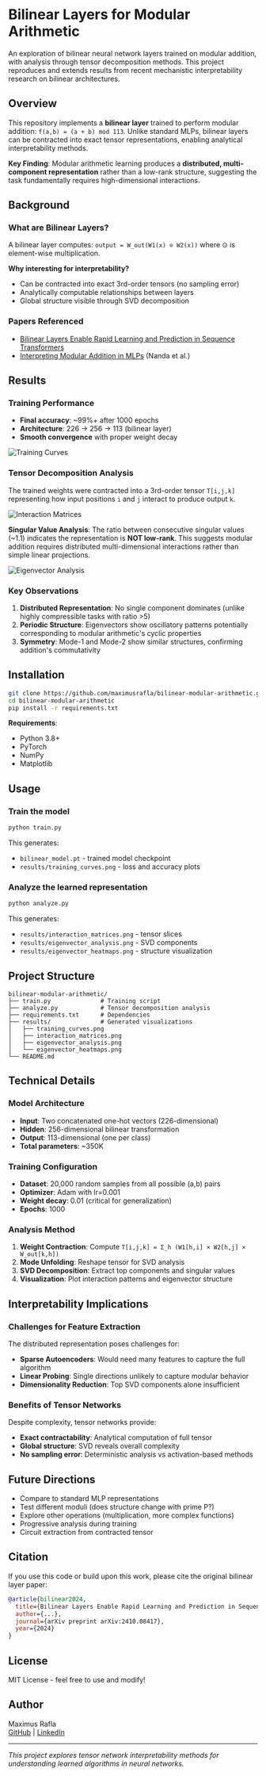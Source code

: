# Bilinear Layers for Modular Arithmetic

An exploration of bilinear neural network layers trained on modular addition, with analysis through tensor decomposition methods. This project reproduces and extends results from recent mechanistic interpretability research on bilinear architectures.

## Overview

This repository implements a **bilinear layer** trained to perform modular addition: `f(a,b) = (a + b) mod 113`. Unlike standard MLPs, bilinear layers can be contracted into exact tensor representations, enabling analytical interpretability methods.

**Key Finding**: Modular arithmetic learning produces a **distributed, multi-component representation** rather than a low-rank structure, suggesting the task fundamentally requires high-dimensional interactions.

## Background

### What are Bilinear Layers?

A bilinear layer computes: `output = W_out(W1(x) ⊙ W2(x))` where ⊙ is element-wise multiplication.

**Why interesting for interpretability?**
- Can be contracted into exact 3rd-order tensors (no sampling error)
- Analytically computable relationships between layers
- Global structure visible through SVD decomposition

### Papers Referenced
- [Bilinear Layers Enable Rapid Learning and Prediction in Sequence Transformers](https://arxiv.org/abs/2410.08417)
- [Interpreting Modular Addition in MLPs](https://www.lesswrong.com/posts/cbDEjnRheYn38Dpc5/interpreting-modular-addition-in-mlps) (Nanda et al.)

## Results

### Training Performance
- **Final accuracy**: ~99%+ after 1000 epochs
- **Architecture**: 226 → 256 → 113 (bilinear layer)
- **Smooth convergence** with proper weight decay

![Training Curves](results/training_curves.png)

### Tensor Decomposition Analysis

The trained weights were contracted into a 3rd-order tensor `T[i,j,k]` representing how input positions `i` and `j` interact to produce output `k`.

![Interaction Matrices](results/interaction_matrices.png)

**Singular Value Analysis**: The ratio between consecutive singular values (~1.1) indicates the representation is **NOT low-rank**. This suggests modular addition requires distributed multi-dimensional interactions rather than simple linear projections.

![Eigenvector Analysis](results/eigenvector_analysis.png)

### Key Observations

1. **Distributed Representation**: No single component dominates (unlike highly compressible tasks with ratio >5)
2. **Periodic Structure**: Eigenvectors show oscillatory patterns potentially corresponding to modular arithmetic's cyclic properties
3. **Symmetry**: Mode-1 and Mode-2 show similar structures, confirming addition's commutativity

## Installation

```bash
git clone https://github.com/maximusrafla/bilinear-modular-arithmetic.git
cd bilinear-modular-arithmetic
pip install -r requirements.txt
```

**Requirements**:
- Python 3.8+
- PyTorch
- NumPy
- Matplotlib

## Usage

### Train the model

```bash
python train.py
```

This generates:
- `bilinear_model.pt` - trained model checkpoint
- `results/training_curves.png` - loss and accuracy plots

### Analyze the learned representation

```bash
python analyze.py
```

This generates:
- `results/interaction_matrices.png` - tensor slices
- `results/eigenvector_analysis.png` - SVD components
- `results/eigenvector_heatmaps.png` - structure visualization

## Project Structure

```
bilinear-modular-arithmetic/
├── train.py              # Training script
├── analyze.py            # Tensor decomposition analysis
├── requirements.txt      # Dependencies
├── results/              # Generated visualizations
│   ├── training_curves.png
│   ├── interaction_matrices.png
│   ├── eigenvector_analysis.png
│   └── eigenvector_heatmaps.png
└── README.md
```

## Technical Details

### Model Architecture
- **Input**: Two concatenated one-hot vectors (226-dimensional)
- **Hidden**: 256-dimensional bilinear transformation
- **Output**: 113-dimensional (one per class)
- **Total parameters**: ~350K

### Training Configuration
- **Dataset**: 20,000 random samples from all possible (a,b) pairs
- **Optimizer**: Adam with lr=0.001
- **Weight decay**: 0.01 (critical for generalization)
- **Epochs**: 1000

### Analysis Method

1. **Weight Contraction**: Compute `T[i,j,k] = Σ_h (W1[h,i] × W2[h,j] × W_out[k,h])`
2. **Mode Unfolding**: Reshape tensor for SVD analysis
3. **SVD Decomposition**: Extract top components and singular values
4. **Visualization**: Plot interaction patterns and eigenvector structure

## Interpretability Implications

### Challenges for Feature Extraction
The distributed representation poses challenges for:
- **Sparse Autoencoders**: Would need many features to capture the full algorithm
- **Linear Probing**: Single directions unlikely to capture modular behavior
- **Dimensionality Reduction**: Top SVD components alone insufficient

### Benefits of Tensor Networks
Despite complexity, tensor networks provide:
- **Exact contractability**: Analytical computation of full tensor
- **Global structure**: SVD reveals overall complexity
- **No sampling error**: Deterministic analysis vs activation-based methods

## Future Directions

- Compare to standard MLP representations
- Test different moduli (does structure change with prime P?)
- Explore other operations (multiplication, more complex functions)
- Progressive analysis during training
- Circuit extraction from contracted tensor

## Citation

If you use this code or build upon this work, please cite the original bilinear layer paper:

```bibtex
@article{bilinear2024,
  title={Bilinear Layers Enable Rapid Learning and Prediction in Sequence Transformers},
  author={...},
  journal={arXiv preprint arXiv:2410.08417},
  year={2024}
}
```

## License

MIT License - feel free to use and modify!

## Author

Maximus Rafla  
[GitHub](https://github.com/maximusrafla) | [LinkedIn](https://www.linkedin.com/in/maximus-rafla/)

---

*This project explores tensor network interpretability methods for understanding learned algorithms in neural networks.*
